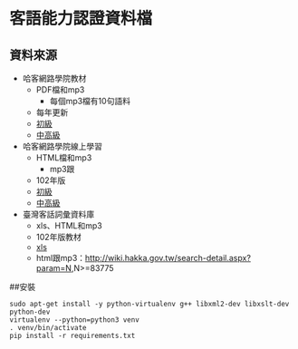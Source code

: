 # 客語能力認證資料檔

## 資料來源
* 哈客網路學院教材
  * PDF檔和mp3
    * 每個mp3檔有10句語料
  * 每年更新
  * [初級](http://elearning.hakka.gov.tw/Kaga/Kaga_QDPrimary.aspx)
  * [中高級](http://elearning.hakka.gov.tw/Kaga/Kaga_QDMiddle.aspx)
* 哈客網路學院線上學習
  * HTML檔和mp3
    * mp3跟
  * 102年版
  * [初級](http://elearning.hakka.gov.tw/Kaga/wikiwords1.aspx)
  * [中高級](http://elearning.hakka.gov.tw/Kaga/wikiwords2.aspx)
* 臺灣客話詞彙資料庫
  * xls、HTML和mp3
  * 102年版教材
  * [xls](http://wiki.hakka.gov.tw/download-word.aspx)
  * html跟mp3：<http://wiki.hakka.gov.tw/search-detail.aspx?param=N>,N>=83775
  
  
##安裝
```
sudo apt-get install -y python-virtualenv g++ libxml2-dev libxslt-dev python-dev
virtualenv --python=python3 venv
. venv/bin/activate
pip install -r requirements.txt
```
  
